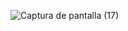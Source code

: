 ![Captura de pantalla (17)](https://github.com/juliohiguita/expert-carnival/assets/158359335/59dd996d-9e3a-4139-b689-fe7f12cde2bb)
